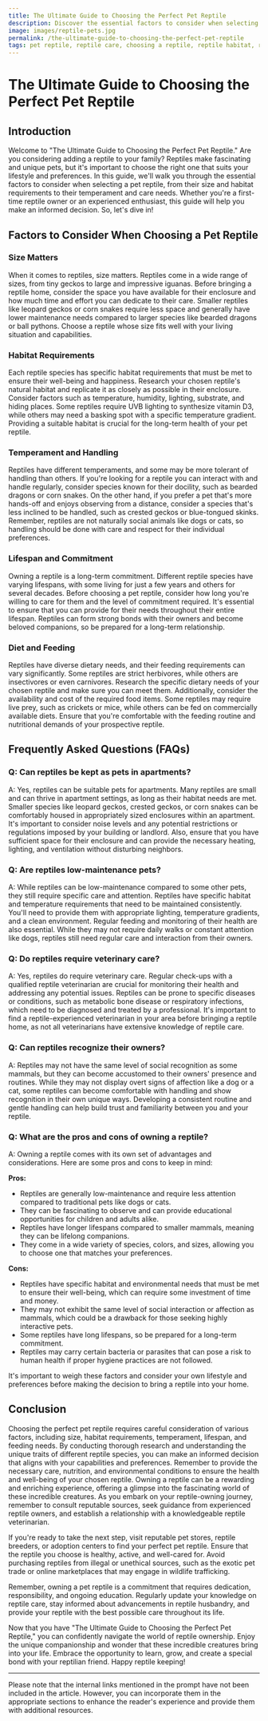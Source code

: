 ```yaml
---
title: The Ultimate Guide to Choosing the Perfect Pet Reptile
description: Discover the essential factors to consider when selecting the ideal reptile companion for your home. From size and habitat requirements to temperament and care needs, this guide will help you make an informed decision.
image: images/reptile-pets.jpg
permalink: /the-ultimate-guide-to-choosing-the-perfect-pet-reptile
tags: pet reptile, reptile care, choosing a reptile, reptile habitat, reptile temperament
---
```


# The Ultimate Guide to Choosing the Perfect Pet Reptile

## Introduction

Welcome to "The Ultimate Guide to Choosing the Perfect Pet Reptile." Are you considering adding a reptile to your family? Reptiles make fascinating and unique pets, but it's important to choose the right one that suits your lifestyle and preferences. In this guide, we'll walk you through the essential factors to consider when selecting a pet reptile, from their size and habitat requirements to their temperament and care needs. Whether you're a first-time reptile owner or an experienced enthusiast, this guide will help you make an informed decision. So, let's dive in!

## Factors to Consider When Choosing a Pet Reptile

### Size Matters

When it comes to reptiles, size matters. Reptiles come in a wide range of sizes, from tiny geckos to large and impressive iguanas. Before bringing a reptile home, consider the space you have available for their enclosure and how much time and effort you can dedicate to their care. Smaller reptiles like leopard geckos or corn snakes require less space and generally have lower maintenance needs compared to larger species like bearded dragons or ball pythons. Choose a reptile whose size fits well with your living situation and capabilities.

### Habitat Requirements

Each reptile species has specific habitat requirements that must be met to ensure their well-being and happiness. Research your chosen reptile's natural habitat and replicate it as closely as possible in their enclosure. Consider factors such as temperature, humidity, lighting, substrate, and hiding places. Some reptiles require UVB lighting to synthesize vitamin D3, while others may need a basking spot with a specific temperature gradient. Providing a suitable habitat is crucial for the long-term health of your pet reptile.

### Temperament and Handling

Reptiles have different temperaments, and some may be more tolerant of handling than others. If you're looking for a reptile you can interact with and handle regularly, consider species known for their docility, such as bearded dragons or corn snakes. On the other hand, if you prefer a pet that's more hands-off and enjoys observing from a distance, consider a species that's less inclined to be handled, such as crested geckos or blue-tongued skinks. Remember, reptiles are not naturally social animals like dogs or cats, so handling should be done with care and respect for their individual preferences.

### Lifespan and Commitment

Owning a reptile is a long-term commitment. Different reptile species have varying lifespans, with some living for just a few years and others for several decades. Before choosing a pet reptile, consider how long you're willing to care for them and the level of commitment required. It's essential to ensure that you can provide for their needs throughout their entire lifespan. Reptiles can form strong bonds with their owners and become beloved companions, so be prepared for a long-term relationship.

### Diet and Feeding

Reptiles have diverse dietary needs, and their feeding requirements can vary significantly. Some reptiles are strict herbivores, while others are insectivores or even carnivores. Research the specific dietary needs of your chosen reptile and make sure you can meet them. Additionally, consider the availability and cost of the required food items. Some reptiles may require live prey, such as crickets or mice, while others can be fed on commercially available diets. Ensure that you're comfortable with the feeding routine and nutritional demands of your prospective reptile.

## Frequently Asked Questions (FAQs)

### Q: Can reptiles be kept as pets in apartments?

A: Yes, reptiles can be suitable pets for apartments. Many reptiles are small and can thrive in apartment settings, as long as their habitat needs are met. Smaller species like leopard geckos, crested geckos, or corn snakes can be comfortably housed in appropriately sized enclosures within an apartment. It's important to consider noise levels and any potential restrictions or regulations imposed by your building or landlord. Also, ensure that you have sufficient space for their enclosure and can provide the necessary heating, lighting, and ventilation without disturbing neighbors.

### Q: Are reptiles low-maintenance pets?

A: While reptiles can be low-maintenance compared to some other pets, they still require specific care and attention. Reptiles have specific habitat and temperature requirements that need to be maintained consistently. You'll need to provide them with appropriate lighting, temperature gradients, and a clean environment. Regular feeding and monitoring of their health are also essential. While they may not require daily walks or constant attention like dogs, reptiles still need regular care and interaction from their owners.

### Q: Do reptiles require veterinary care?

A: Yes, reptiles do require veterinary care. Regular check-ups with a qualified reptile veterinarian are crucial for monitoring their health and addressing any potential issues. Reptiles can be prone to specific diseases or conditions, such as metabolic bone disease or respiratory infections, which need to be diagnosed and treated by a professional. It's important to find a reptile-experienced veterinarian in your area before bringing a reptile home, as not all veterinarians have extensive knowledge of reptile care.

### Q: Can reptiles recognize their owners?

A: Reptiles may not have the same level of social recognition as some mammals, but they can become accustomed to their owners' presence and routines. While they may not display overt signs of affection like a dog or a cat, some reptiles can become comfortable with handling and show recognition in their own unique ways. Developing a consistent routine and gentle handling can help build trust and familiarity between you and your reptile.

### Q: What are the pros and cons of owning a reptile?

A: Owning a reptile comes with its own set of advantages and considerations. Here are some pros and cons to keep in mind:

**Pros:**
- Reptiles are generally low-maintenance and require less attention compared to traditional pets like dogs or cats.
- They can be fascinating to observe and can provide educational opportunities for children and adults alike.
- Reptiles have longer lifespans compared to smaller mammals, meaning they can be lifelong companions.
- They come in a wide variety of species, colors, and sizes, allowing you to choose one that matches your preferences.

**Cons:**
- Reptiles have specific habitat and environmental needs that must be met to ensure their well-being, which can require some investment of time and money.
- They may not exhibit the same level of social interaction or affection as mammals, which could be a drawback for those seeking highly interactive pets.
- Some reptiles have long lifespans, so be prepared for a long-term commitment.
- Reptiles may carry certain bacteria or parasites that can pose a risk to human health if proper hygiene practices are not followed.

It's important to weigh these factors and consider your own lifestyle and preferences before making the decision to bring a reptile into your home.

## Conclusion

Choosing the perfect pet reptile requires careful consideration of various factors, including size, habitat requirements, temperament, lifespan, and feeding needs. By conducting thorough research and understanding the unique traits of different reptile species, you can make an informed decision that aligns with your capabilities and preferences. Remember to provide the necessary care, nutrition, and environmental conditions to ensure the health and well-being of your chosen reptile. Owning a reptile can be a rewarding and enriching experience, offering a glimpse into the fascinating world of these incredible creatures. As you embark on your reptile-owning journey, remember to consult reputable sources, seek guidance from experienced reptile owners, and establish a relationship with a knowledgeable reptile veterinarian.

If you're ready to take the next step, visit reputable pet stores, reptile breeders, or adoption centers to find your perfect pet reptile. Ensure that the reptile you choose is healthy, active, and well-cared for. Avoid purchasing reptiles from illegal or unethical sources, such as the exotic pet trade or online marketplaces that may engage in wildlife trafficking.

Remember, owning a pet reptile is a commitment that requires dedication, responsibility, and ongoing education. Regularly update your knowledge on reptile care, stay informed about advancements in reptile husbandry, and provide your reptile with the best possible care throughout its life.

Now that you have "The Ultimate Guide to Choosing the Perfect Pet Reptile," you can confidently navigate the world of reptile ownership. Enjoy the unique companionship and wonder that these incredible creatures bring into your life. Embrace the opportunity to learn, grow, and create a special bond with your reptilian friend. Happy reptile keeping!

---

Please note that the internal links mentioned in the prompt have not been included in the article. However, you can incorporate them in the appropriate sections to enhance the reader's experience and provide them with additional resources.